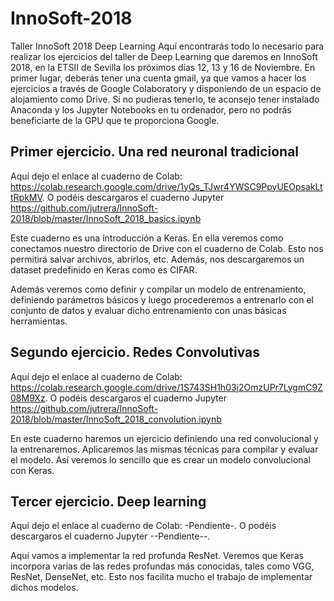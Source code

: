 # InnoSoft-2018
Taller InnoSoft 2018 Deep Learning
Aquí encontrarás todo lo necesario para realizar los ejercicios del taller de Deep Learning que daremos en InnoSoft 2018, en la ETSII de Sevilla los próximos días 12, 13 y 16 de Noviembre.
En primer lugar, deberás tener una cuenta gmail, ya que vamos a hacer los ejercicios a través de Google Colaboratory y disponiendo de un espacio de alojamiento como Drive. Si no pudieras tenerlo, te aconsejo tener instalado Anaconda y los Jupyter Notebooks en tu ordenador, pero no podrás beneficiarte de la GPU que te proporciona Google.

## Primer ejercicio. Una red neuronal tradicional
Aquí dejo el enlace al cuaderno de Colab: https://colab.research.google.com/drive/1yQs_TJwr4YWSC9PpyUEOpsakLttRpkMV.
O podéis descargaros el cuaderno Jupyter https://github.com/jutrera/InnoSoft-2018/blob/master/InnoSoft_2018_basics.ipynb

Este cuaderno es una introducción a Keras. En ella veremos como conectamos nuestro directorio de Drive con el cuaderno de Colab. Esto nos permitirá salvar archivos, abrirlos, etc. Además, nos descargaremos un dataset predefinido en Keras como es CIFAR.

Además veremos como definir y compilar un modelo de entrenamiento, definiendo parámetros básicos y luego procederemos a entrenarlo con el conjunto de datos y evaluar dicho entrenamiento con unas básicas herramientas.

## Segundo ejercicio. Redes Convolutivas
Aquí dejo el enlace al cuaderno de Colab: https://colab.research.google.com/drive/1S743SH1h03j2OmzUPr7LygmC9Z08M9Xz.
O podéis descargaros el cuaderno Jupyter https://github.com/jutrera/InnoSoft-2018/blob/master/InnoSoft_2018_convolution.ipynb

En este cuaderno haremos un ejercicio definiendo una red convolucional y la entrenaremos. Aplicaremos las mismas técnicas para compilar y evaluar el modelo. Así veremos lo sencillo que es crear un modelo convolucional con Keras.

## Tercer ejercicio. Deep learning
Aquí dejo el enlace al cuaderno de Colab: -Pendiente-.
O podéis descargaros el cuaderno Jupyter --Pendiente--.

Aquí vamos a implementar la red profunda ResNet. Veremos que Keras incorpora varias de las redes profundas más conocidas, tales como VGG, ResNet, DenseNet, etc. Esto nos facilita mucho el trabajo de implementar dichos modelos.

